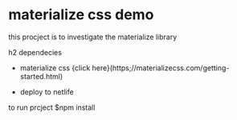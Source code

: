 # materialize css demo

this procject is to investigate the materialize library 

h2 dependecies


- materialize css {click here}(https;//materializecss.com/getting-started.html)

- deploy to netlife 

to run prcject 
$npm install

